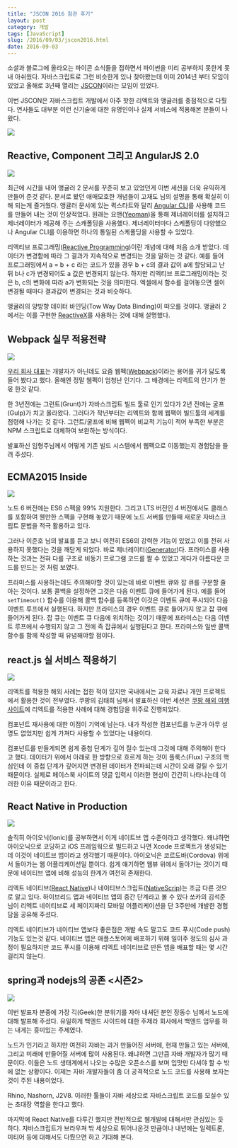 ```yaml
---
title: "JSCON 2016 참관 후기"
layout: post
category: 개발
tags: [JavaScript]
slug: /2016/09/03/jscon2016.html
date: 2016-09-03
---
```


소셜과 블로그에 올라오는 파이콘 소식들을 접하면서 파이썬을 미리 공부하지 못한게 못내 아쉬웠다.
자바스크립트로 그런 비슷한게 있나 찾아봤는데 이미 2014년 부터 모임이 있었고 올해로 3년째 열리는 [JSCON](http://www.jscon.io/)이라는 모임이 있었다.

이번 JSCON은 자바스크립트 개발에서 아주 핫한 리엑트와 앵귤러를 중점적으로 다뤘다. 연사들도 대부분 이런 신기술에 대한 유명인이나 실제 서비스에 적용해본 분들이 나왔다.

![](/assets/imgs/2016/jscon2016-name.png)

## Reactive, Component 그리고 AngularJS 2.0

![](/assets/imgs/2016/jscon2016-angular-2.png)

최근에 시간을 내어 앵귤러 2 문서를 꾸준히 보고 있었던게 이번 세션을 더욱 유익하게 만들어 준것 같다. 문서로 봤던 애매모호한 개념들이 고재도 님의 설명을 통해 확실히 이해 되는게 즐거웠다. 앵귤러 문서에 있는 퀵스타트와 달리 [Angular CLI](https://cli.angular.io/)를 사용해 코드를 만들어 내는 것이 인상적었다. 원래는 요맨([Yeoman](http://yeoman.io/))을 통해 제너레이터를 설치하고 제너레이터가 제공해 주는 스캐폴딩을 사용했다. 제너레이터마다 스케폴딩이 다양했으나 Angular CLI를 이용하면 하나의 통일된 스케폴딩을 사용할 수 있었다.

리엑티브 프로그래밍([Reactive Programming](https://en.wikipedia.org/wiki/Reactive_programming))이란 개념에 대해 처음 소개 받았다. 데이터가 변경함에 따라 그 결과가 지속적으로 변경되는 것을 말하는 것 같다. 예를 들어 프로그래밍에서 a = b + c 라는 코드가 있을 경우 b + c의 결과 값이 a에 할당되고 난 뒤 b나 c가 변경되어도 a 값은 변경되지 않는다. 하지만 리엑티브 프로그래밍이라는 것은 b, c의 변화에 따라 a가 변화되는 것을 의미한다. 엑셀에서 함수를 걸어놓으면 셀이 변경될 때마다 결과값이 변경되는 것과 비슷하다.

앵귤러의 양방향 데이터 바인딩(Tow Way Data Binding)이 떠오를 것이다. 앵귤러 2에서는 이를 구현한 [ReactiveX](http://reactivex.io/)를 사용하는 것에 대해 설명했다.

## Webpack 실무 적용전략

![](/assets/imgs/2016/jscon2016-webpack.png)

[우리 회사 대표](https://panzerpaust.com/)는 개발자가 아닌데도 요즘 웹펙([Webpack](https://webpack.github.io/))이라는 용어를 귀가 닳도록 들어 봤다고 했다. 올해엔 정말 웹펙이 엄청난 인기다. 그 배경에는 리엑트의 인기가 한 몫 한것 같다.

한 3년전에는 그런트(Grunt)가 자바스크립트 빌드 툴로 인기 있다가 2년 전에는 굴프(Gulp)가 치고 올라왔다. 그러다가 작년부터는 리엑트와 함께 웹팩이 빌드툴의 세계를 점령해 나가는 것 같다. 그런트/굴프에 비해 웹펙이 비교적 기능이 적어 부족한 부분은 NPM 스크립트로 대체하여 보완하는 방식이다.

발표하신 임형주님께서 어떻게 기존 빌드 시스템에서 웹펙으로 이동했는지 경험담을 들려 주셨다.

## ECMA2015 Inside

![](/assets/imgs/2016/jscon2016-es6.png)

노드 6 버전에는 ES6 스펙을 99% 지원한다. 그리고 LTS 버전인 4 버전에서도 클래스를 포함하여 웬만한 스펙을 구현해 놓았기 때문에 노드 서버를 만들때 새로운 자바스크립트 문법을 적극 활용하고 있다.

그러나 이준호 님의 발표를 듣고 보니 여전히 ES6의 강력한 기능이 있었고 이를 전혀 사용하지 못했다는 것을 깨닫게 되었다. 바로 제너레이터([Generator](http://hacks.mozilla.or.kr/2015/08/es6-in-depth-generators/))다. 프라미스를 사용하는 것과는 전혀 다를 구조로 비동기 프로그램 코드를 짤 수 있었고 게다가 아름다운 코드를 만드는 것 처럼 보였다.

프라미스를 사용하는데도 주의해야할 것이 있는데 바로 이벤트 큐와 잡 큐를 구분할 줄 아는 것이다. 보통 콜백을 설정하면 그것은 다음 이벤트 큐에 들어가게 된다. 예를 들어 `setTimeout()` 함수를 이용해 콜백 함수를 등록하면 이것은 이벤트 큐에 푸시되어 다음 이벤트 루프에서 실행된다. 하지만 프라미스의 경우 이벤트 큐로 들어가지 않고 잡 큐에 들어가게 된다. 잡 큐는 이벤트 큐 다음에 위치하는 것이기 때문에 프라미스는 다음 이벤트 루프에서 수행되지 않고 그 전에 즉 잡큐에서 실행된다고 한다. 프라미스와 일반 콜백함수를 함께 작성할 때 유념해야할 점이다.

## react.js 실 서비스 적용하기

![](/assets/imgs/2016/jscon2016-react.png)

리엑트를 적용한 해외 사례는 접한 적이 있지만 국내에서는 교육 자료나 개인 프로젝트에서 활용한 것이 전부였다. 쿠팡의 김태희 님께서 발표하신 이번 세션은 [쿠팡 해외 여행 사이트](http://travel.coupang.com/)에 리엑트를 적용한 사례에 대해 경험담을 위주로 진행되었다.

컴포넌트 재사용에 대한 이점이 기억에 남는다. 내가 작성한 컴포넌트를 누군가 아무 설명도 없었지만 쉽게 가져다 사용할 수 있었다는 내용이다.

컴포넌트를 만들게되면 쉽게 중첩 단계가 깊어 질수 있는데 그것에 대해 주의해야 한다고 했다. 데이터가 위에서 아래로 한 방향으로 흐르게 하는 것이 플룩스(Flux) 구조의 핵심인데 이 중첩 단계가 깊어지면 변경된 데이터가 전파되는데 시간이 오래 걸릴 수 있기 때문이다. 실제로 페이스북 사이트의 댓글 입력시 이러한 현상이 간간히 나타나는데 이러한 이유 때문이라고 한다.

## React Native in Production

![](/assets/imgs/2016/jscon2016-react-native.png)

솔직히 아이오닉(Ionic)를 공부하면서 이게 네이트브 앱 수준이라고 생각했다. 왜냐하면 아이오닉으로 코딩하고 iOS 프레임웍으로 빌드하고 나면 Xcode 프로젝트가 생성되는데 이것이 네이트브 앱이라고 생각했기 때문이다. 아이오닉은 코르도바(Cordova) 위에서 돌아가는 웹 어플리케이션일 뿐이다. 쉽게 얘기하면 웹뷰 위에서 돌아가는 것이기 때문에 네이티브 앱에 비해 성능의 한계가 여전히 존재한다.

리엑트 네이티브([React Native](https://facebook.github.io/react-native/))나 네이티브스크립트([NativeScrip](https://www.nativescript.org/))는 조금 다른 것으로 알고 있다. 하이브리드 앱과 네이티브 앱의 중간 단계라고 볼 수 있다 쏘카의 김석준 님이 리엑트 네이티브로 세 페이지짜리 모바일 어플리케이션을 단 3주만에 개발한 경험담을 공유해 주셨다.

리엑트 네이티브가 네이티브 앱보다 좋은점은 개발 속도 말고도 코드 푸시(Code push) 기능도 있는것 같다. 네이티브 앱은 애플스토어에 배포하기 위해 일이주 정도의 심사 과정이 필요하지만 코드 푸시를 이용해 리엑트 네이티브로 만든 앱을 배표할 때는 몇 시간 걸리지 않는다.

## spring과 nodejs의 공존 <시즌2>

![](/assets/imgs/2016/jscon2016-nodejs.png)

이번 발표자 분중에 가장 긱(Geek)한 분위기를 자아 내셔던 분인 장동수 님께서 노드에 대해 발표해 주셨다. 유일하게 백엔드 사이드에 대한 주제라 회사에서 백엔드 업무를 하는 내게는 흥미있는 주제였다.

노드가 인기라고 하지만 여전히 자바는 과거 만들어진 서버에, 현재 만들고 있는 서버에, 그리고 미래에 만들어질 서버에 많이 사용된다. 왜냐하면 그만큼 자바 개발자가 많기 때문이다. 이들은 노드 생태계에서 나오는 수많은 오픈소스를 보며 입맛만 다셔야 할 수 밖에 없는 상황이다. 이제는 자바 개발자들이 좀 더 공격적으로 노드 코드를 사용해 보자는 것이 주된 내용이었다.

Rhino, Nashorn, J2V8. 이러한 툴들이 자바 세상으로 자바스크립트 코드를 모실수 있는 초대장 역할을 한다고 했다.

마지막에 React Native를 다루긴 했지만 전반적으로 웹개발에 대해서만 관심있는 듯 하다.
자바스크립트가 브라우져 밖 세상으로 튀어나온것 만큼이나 내년에는 일렉트론, 미티어 등에 대해서도 다뤘으면 하고 기대해 본다.
